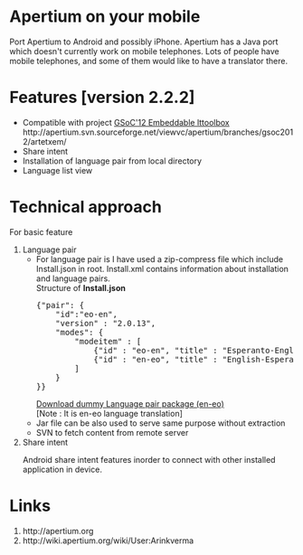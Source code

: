 Apertium on your mobile
=========
Port Apertium to Android and possibly iPhone. Apertium has a Java port which doesn't currently work on mobile telephones. Lots of people have mobile telephones, and some of them would like to have a translator there.


Features [version 2.2.2]
=========
<ul>
	<li>Compatible with project <a href="http://apertium.svn.sourceforge.net/viewvc/apertium/branches/gsoc2012/artetxem/">GSoC'12 Embeddable lttoolbox</a> http://apertium.svn.sourceforge.net/viewvc/apertium/branches/gsoc2012/artetxem/</li>
<li>Share intent</li>
<li>Installation of language pair from local directory</li>
<li>Language list view</li>
</ul>

Technical approach
========

For basic feature

<ol>
<li>Language pair
<ul>
<li>For language pair is I have used a zip-compress file which include Install.json in root. Install.xml contains information about installation and language pairs.
<br/>
Structure of <b>Install.json</b>
<pre>
{"pair": {
	"id":"eo-en",
	"version" : "2.0.13",
	"modes": {
		"modeitem" : [
			{"id" : "eo-en", "title" : "Esperanto-English"},
			{"id" : "en-eo", "title" : "English-Esperanto"}
		]
	}			
}}
</pre>
<a href="https://github.com/downloads/arinkverma/Apertiurm-Androind-app-devlopment/eo-en.zip" >Download dummy Language pair package (en-eo)</a> <br/>
[Note : It is en-eo language translation]

</li>
<li>Jar file can be also used to serve same purpose without extraction
</li><li>SVN to fetch content from remote server</li>
</ul>
</li>
<li>Share intent

Android share intent features inorder to connect with other installed application in device.
</li>
</ol>

Links
=====
<ol>
<li>http://apertium.org</li>
<li>http://wiki.apertium.org/wiki/User:Arinkverma</li>
</ol>
